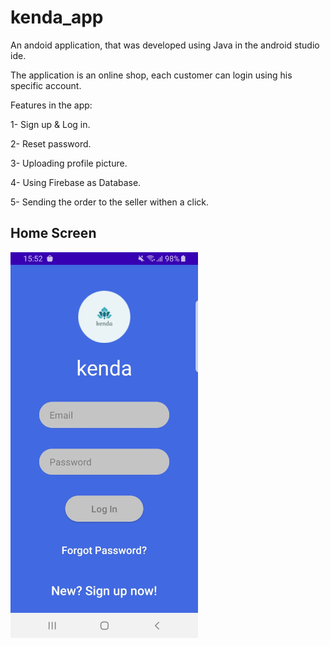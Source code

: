 # kenda_app


An andoid application, that was developed using Java in the android studio ide.

The application is an online shop, each customer can login using his specific account.

Features in the app:

1- Sign up & Log in.

2- Reset password.

3- Uploading profile picture.

4- Using Firebase as Database.

5- Sending the order to the seller withen a click.


## Home Screen
<img src = "Illustration_Images/page1.jpg" width = "300px" />
